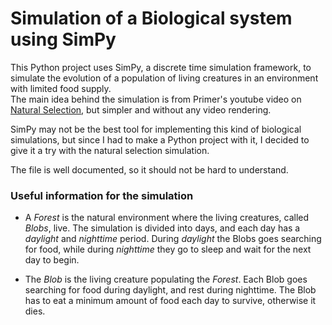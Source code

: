 # Simulation of a Biological system using SimPy

This Python project uses SimPy, a discrete time simulation framework, to simulate the evolution of a population of living creatures in an environment with limited food supply.  
The main idea behind the simulation is from Primer's youtube video on [Natural Selection](https://www.youtube.com/watch?v=0ZGbIKd0XrM), but simpler and without any video rendering.

SimPy may not be the best tool for implementing this kind of biological simulations, but since I had to make a Python project with it, I decided to give it a try with the natural selection simulation.

The file is well documented, so it should not be hard to understand.

### Useful information for the simulation
* A *Forest* is the natural environment where the living creatures, called *Blobs*, live. The simulation is divided into days, and each day has a _daylight_ and _nighttime_ period. During _daylight_ the Blobs goes searching for food, while during _nighttime_ they go to sleep and wait for the next day to begin.

* The *Blob* is the living creature populating the *Forest*. Each Blob goes searching for food during daylight, and rest during nighttime.
The Blob has to eat a minimum amount of food each day to survive, otherwise it dies. 
